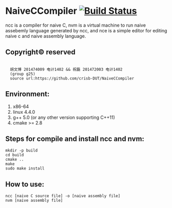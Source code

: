 # NaiveCCompiler  [![Build Status](https://travis-ci.org/crisb-DUT/NaiveCCompiler.svg?branch=master)](https://travis-ci.org/crisb-DUT/NaiveCCompiler)

ncc is a compiler for naive C, nvm is a virtual machine to run naive assebemly language generated by ncc, and nce is a simple editor for editing naive c and naive assembly language.
## Copyright© reserved
```

  胡文博 201474009 电计1402 && 祝磊 201472003 电计1402
  (group g25)
  source url:https://github.com/crisb-DUT/NaiveCCompiler
```
## Environment:
  1. x86-64
  2. linux 4.4.0
  3. g++ 5.0 (or any other version supporting C++11)
  4. cmake >= 2.8

## Steps for compile and install ncc and nvm:
```
mkdir -p build
cd build
cmake ..
make
sudo make install
```
## How to use:
```
ncc [naive C source file] -o [naive assembly file]
nvm [naive assembly file]
```


